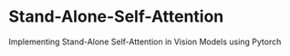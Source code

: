 # Stand-Alone-Self-Attention
Implementing Stand-Alone Self-Attention in Vision Models using Pytorch
